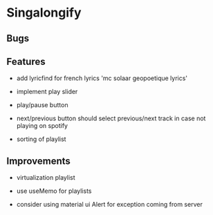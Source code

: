 ﻿# Singalongify

## Bugs

## Features

- add lyricfind for french lyrics 'mc solaar geopoetique lyrics'
- implement play slider
- play/pause button
- next/previous button should select previous/next track in case not playing on spotify

- sorting of playlist

## Improvements

- virtualization playlist

- use useMemo for playlists
- consider using material ui Alert for exception coming from server
